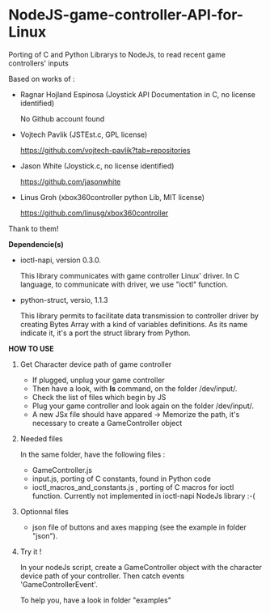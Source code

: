 # NodeJS-game-controller-API-for-Linux
Porting of C and Python Librarys to NodeJs, to read recent game controllers' inputs

Based on works of :
- Ragnar Hojland Espinosa (Joystick API Documentation in C, no license identified)	

	No Github account found

- Vojtech Pavlik (JSTEst.c, GPL license)

	https://github.com/vojtech-pavlik?tab=repositories
 
- Jason White (Joystick.c, no license identified)  

	https://github.com/jasonwhite

- Linus Groh (xbox360controller python Lib, MIT license)

	https://github.com/linusg/xbox360controller

Thank to them!

**Dependencie(s)**

- ioctl-napi, version 0.3.0.
	
	This library communicates with game controller Linux' driver. In C language, to communicate with driver, we use "ioctl" function.

- python-struct, versio, 1.1.3

   	This library permits to facilitate data transmission to controller driver by creating Bytes Array with a kind of variables definitions. As its name indicate it, it's a port  the struct library from Python.


**HOW TO USE**



1) Get Character device path of game controller

 	- If plugged, unplug your game controller
  	- Then have a look, with **ls** command, on the folder /dev/input/.
	- Check the list of files which begin by JS
 	- Plug your game controller and look again on the folder /dev/input/.
  	- A new JSx file should have appared -> Memorize the path, it's necessary to create a GameController object
	

2) Needed files

	In the same folder, have the following files :
	- GameController.js
	- input.js, porting of C constants, found in Python code
	- ioctl_macros_and_constants.js , porting of C macros for ioctl function. Currently not implemented in ioctl-napi NodeJs library :-(

3) Optionnal files
   	
	- json file of buttons and axes mapping (see the example in folder "json").
     
4) Try it !

	In your nodeJs script, create a GameController object with the character device path of your controller. Then catch events 'GameControllerEvent'.

	To help you, have a look in folder "examples"

